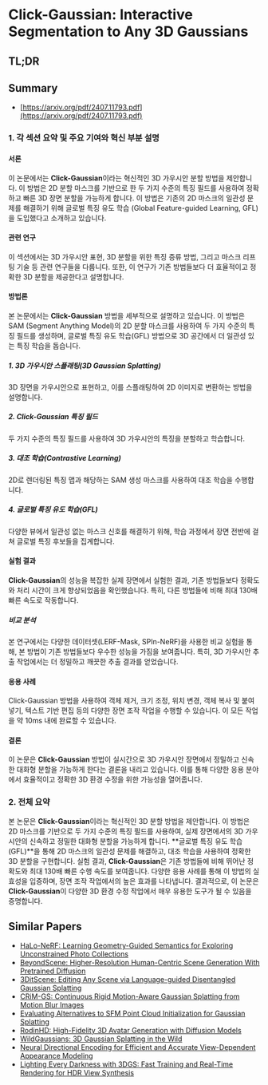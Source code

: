 # Click-Gaussian: Interactive Segmentation to Any 3D Gaussians
## TL;DR
## Summary
- [https://arxiv.org/pdf/2407.11793.pdf](https://arxiv.org/pdf/2407.11793.pdf)

### 1. 각 섹션 요약 및 주요 기여와 혁신 부분 설명

#### 서론
이 논문에서는 **Click-Gaussian**이라는 혁신적인 3D 가우시안 분할 방법을 제안합니다. 이 방법은 2D 분할 마스크를 기반으로 한 두 가지 수준의 특징 필드를 사용하여 정확하고 빠른 3D 장면 분할을 가능하게 합니다. 이 방법은 기존의 2D 마스크의 일관성 문제를 해결하기 위해 글로벌 특징 유도 학습 (Global Feature-guided Learning, GFL)을 도입했다고 소개하고 있습니다.

#### 관련 연구
이 섹션에서는 3D 가우시안 표현, 3D 분할을 위한 특징 증류 방법, 그리고 마스크 리프팅 기술 등 관련 연구들을 다룹니다. 또한, 이 연구가 기존 방법들보다 더 효율적이고 정확한 3D 분할을 제공한다고 설명합니다.

#### 방법론
본 논문에서는 **Click-Gaussian** 방법을 세부적으로 설명하고 있습니다. 이 방법은 SAM (Segment Anything Model)의 2D 분할 마스크를 사용하여 두 가지 수준의 특징 필드를 생성하며, 글로벌 특징 유도 학습(GFL) 방법으로 3D 공간에서 더 일관성 있는 특징 학습을 돕습니다.

##### 1. 3D 가우시안 스플래팅(3D Gaussian Splatting)
3D 장면을 가우시안으로 표현하고, 이를 스플래팅하여 2D 이미지로 변환하는 방법을 설명합니다.

##### 2. Click-Gaussian 특징 필드
두 가지 수준의 특징 필드를 사용하여 3D 가우시안의 특징을 분할하고 학습합니다. 

##### 3. 대조 학습(Contrastive Learning)
2D로 렌더링된 특징 맵과 해당하는 SAM 생성 마스크를 사용하여 대조 학습을 수행합니다. 

##### 4. 글로벌 특징 유도 학습(GFL)
다양한 뷰에서 일관성 없는 마스크 신호를 해결하기 위해, 학습 과정에서 장면 전반에 걸쳐 글로벌 특징 후보들을 집계합니다.

#### 실험 결과
**Click-Gaussian**의 성능을 복잡한 실제 장면에서 실험한 결과, 기존 방법들보다 정확도와 처리 시간이 크게 향상되었음을 확인했습니다. 특히, 다른 방법들에 비해 최대 130배 빠른 속도로 작동합니다.

##### 비교 분석
본 연구에서는 다양한 데이터셋(LERF-Mask, SPIn-NeRF)을 사용한 비교 실험을 통해, 본 방법이 기존 방법들보다 우수한 성능을 가짐을 보여줍니다. 특히, 3D 가우시안 추출 작업에서는 더 정밀하고 깨끗한 추출 결과를 얻었습니다.

#### 응용 사례
Click-Gaussian 방법을 사용하여 객체 제거, 크기 조정, 위치 변경, 객체 복사 및 붙여넣기, 텍스트 기반 편집 등의 다양한 장면 조작 작업을 수행할 수 있습니다. 이 모든 작업을 약 10ms 내에 완료할 수 있습니다.

#### 결론
이 논문은 **Click-Gaussian** 방법이 실시간으로 3D 가우시안 장면에서 정밀하고 신속한 대화형 분할을 가능하게 한다는 결론을 내리고 있습니다. 이를 통해 다양한 응용 분야에서 효율적이고 정확한 3D 환경 수정을 위한 가능성을 열어줍니다.

### 2. 전체 요약

본 논문은 **Click-Gaussian**이라는 혁신적인 3D 분할 방법을 제안합니다. 이 방법은 2D 마스크를 기반으로 두 가지 수준의 특징 필드를 사용하여, 실제 장면에서의 3D 가우시안의 신속하고 정밀한 대화형 분할을 가능하게 합니다. **글로벌 특징 유도 학습(GFL)**을 통해 2D 마스크의 일관성 문제를 해결하고, 대조 학습을 사용하여 정확한 3D 분할을 구현합니다. 실험 결과, **Click-Gaussian**은 기존 방법들에 비해 뛰어난 정확도와 최대 130배 빠른 수행 속도를 보여줍니다. 다양한 응용 사례를 통해 이 방법의 실효성을 입증하며, 장면 조작 작업에서의 높은 효과를 나타냅니다. 결과적으로, 이 논문은 **Click-Gaussian**이 다양한 3D 환경 수정 작업에서 매우 유용한 도구가 될 수 있음을 증명합니다.

## Similar Papers
- [HaLo-NeRF: Learning Geometry-Guided Semantics for Exploring Unconstrained Photo Collections](2404.16845.md)
- [BeyondScene: Higher-Resolution Human-Centric Scene Generation With Pretrained Diffusion](2404.04544.md)
- [3DitScene: Editing Any Scene via Language-guided Disentangled Gaussian Splatting](2405.18424.md)
- [CRiM-GS: Continuous Rigid Motion-Aware Gaussian Splatting from Motion Blur Images](2407.03923.md)
- [Evaluating Alternatives to SFM Point Cloud Initialization for Gaussian Splatting](2404.12547.md)
- [RodinHD: High-Fidelity 3D Avatar Generation with Diffusion Models](2407.06938.md)
- [WildGaussians: 3D Gaussian Splatting in the Wild](2407.08447.md)
- [Neural Directional Encoding for Efficient and Accurate View-Dependent Appearance Modeling](2405.14847.md)
- [Lighting Every Darkness with 3DGS: Fast Training and Real-Time Rendering for HDR View Synthesis](2406.06216.md)
